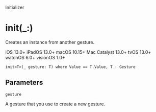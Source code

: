 Initializer

# init(_:)

Creates an instance from another gesture.

iOS 13.0+  iPadOS 13.0+  macOS 10.15+  Mac Catalyst 13.0+  tvOS 13.0+  watchOS
6.0+  visionOS 1.0+

    
    
    init<T>(_ gesture: T) where Value == T.Value, T : Gesture

##  Parameters

`gesture`

    

A gesture that you use to create a new gesture.

